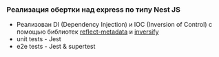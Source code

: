 ### Реализация обертки над express по типу Nest JS

- Реализован DI (Dependency Injection) и IOC (Inversion of Control) с помощью библиотек [reflect-metadata](https://www.npmjs.com/package/reflect-metadata) и [inversify](https://www.npmjs.com/package/inversify)
- unit tests - Jest
- e2e tests - Jest & supertest